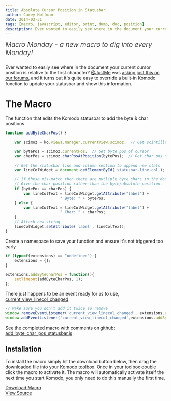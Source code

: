 ```yaml
---
title: Absolute Cursor Position in Statusbar
author: Carey Hoffman
date: 2014-03-31
tags: [macro, javascript, editor, print, dump, doc, position]
description: Ever wanted to easily see where in the document your current cursor position is relative to the first character?  It's quite easy to override a built-in Komodo function to update your statusbar and show this information.
---
```


<div class="centered">
<h2 style="font-weight: 300; margin: 10px 0 25px 0"><em>Macro Monday - a new macro to dig into every Monday!</em></h2>
</div>

Ever wanted to easily see where in the document your current cursor position is
relative to the first character? [@JustMe](http://forum.komodoide.com/users/justme/activity) was [asking just this on our forums](http://forum.komodoide.com/t/display-current-cursor-position-from-top-of-file/53),
and it turns out it's quite easy to override a built-in Komodo function to update
your statusbar and show this information.

# The Macro

The function that edits the Komodo statusbar to add the byte &amp; char positions

```javascript
function addByteCharPos() {

    var scimoz = ko.views.manager.currentView.scimoz;  // Get scintilla

    var bytePos = scimoz.currentPos;  // Get byte pos of cursor
    var charPos = scimoz.charPosAtPosition(bytePos);  // Get char pos of cursor

    // Get the statusbar line and column section to append new stats
    var lineColWidget = document.getElementById('statusbar-line-col');

    // If these mis-match then there are mutliple byte chars in the doc.
    // Give the char position rather than the byte/absolute position.
    if (bytePos == charPos) {
        var lineColText = lineColWidget.getAttribute("label") +
                        " Byte: " + bytePos;
    } else {
        var lineColText = lineColWidget.getAttribute("label") +
                        " Char: " + charPos;
    }
    // Attach new string
    lineColWidget.setAttribute('label', lineColText);
}
```

Create a namespace to save your function and ensure it's not triggered too early

```javascript
if (typeof(extensions) == "undefined") {
    extensions = {};
}

extensions.addByteCharPos = function(){
    setTimeout(addByteCharPos, 1);
};
```

There just happens to be an event ready for us to use, [current_view_linecol_changed](https://github.com/Komodo/KomodoEdit/blob/371adfcc44db5e63dc50b9059cd1c5eec289e6fa/src/chrome/komodo/content/statusbar.p.js#L648)

```javascript
// Make sure you don't add it twice so remove
window.removeEventListener('current_view_linecol_changed', extensions.addByteCharPos, false);
window.addEventListener('current_view_linecol_changed',extensions.addByteCharPos, false);
```

See the completed macro with comments on github: [add_byte_char_pos_statusbar.js](https://github.com/Komodo/macros/blob/master/add_byte_char_pos_statusbar.js)

## Installation

To install the macro simply hit the download button below, then drag the downloaded
file into your [Komodo toolbox](http://docs.activestate.com/komodo/latest/toolbox.html).
Once in your toolbox double click the macro to activate it. The macro will
automatically activate itself the next time you start Komodo, you only need to
do this manually the first time.

<div class="inline centered">
<a href="/files/macros/Add-byte-char-pos-statusbar.komodotool" class="button primary">
    <i class="icon icon-download"></i>
    Download Macro
</a>
<div class="spacer-half"></div>
<span>
    <i class="icon icon-github"></i>
    <a href="https://github.com/Komodo/macros/blob/master/add_byte_char_pos_statusbar.js" target="_blank">View Source</a>
</span>
</div>
